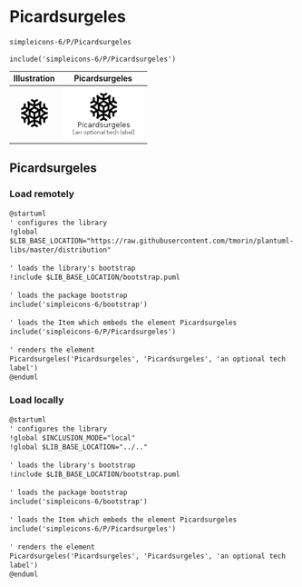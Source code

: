 # Picardsurgeles


```text
simpleicons-6/P/Picardsurgeles
```

```text
include('simpleicons-6/P/Picardsurgeles')
```



| Illustration | Picardsurgeles |
| :---: | :---: |
| ![illustration for Illustration](../../simpleicons-6/P/Picardsurgeles.png) | ![illustration for Picardsurgeles](../../simpleicons-6/P/Picardsurgeles.Local.png) |




## Picardsurgeles

### Load remotely
```plantuml
@startuml
' configures the library
!global $LIB_BASE_LOCATION="https://raw.githubusercontent.com/tmorin/plantuml-libs/master/distribution"

' loads the library's bootstrap
!include $LIB_BASE_LOCATION/bootstrap.puml

' loads the package bootstrap
include('simpleicons-6/bootstrap')

' loads the Item which embeds the element Picardsurgeles
include('simpleicons-6/P/Picardsurgeles')

' renders the element
Picardsurgeles('Picardsurgeles', 'Picardsurgeles', 'an optional tech label')
@enduml
```

### Load locally
```plantuml
@startuml
' configures the library
!global $INCLUSION_MODE="local"
!global $LIB_BASE_LOCATION="../.."

' loads the library's bootstrap
!include $LIB_BASE_LOCATION/bootstrap.puml

' loads the package bootstrap
include('simpleicons-6/bootstrap')

' loads the Item which embeds the element Picardsurgeles
include('simpleicons-6/P/Picardsurgeles')

' renders the element
Picardsurgeles('Picardsurgeles', 'Picardsurgeles', 'an optional tech label')
@enduml
```


